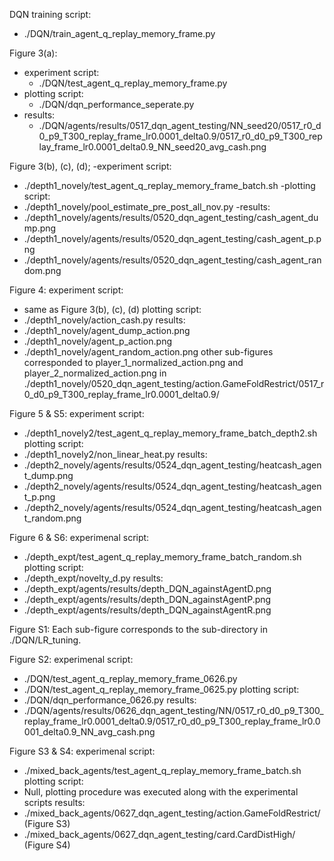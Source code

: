 DQN training script:
- ./DQN/train_agent_q_replay_memory_frame.py

Figure 3(a):
* experiment script:
  - ./DQN/test_agent_q_replay_memory_frame.py
* plotting script:
  - ./DQN/dqn_performance_seperate.py
* results:
  - ./DQN/agents/results/0517_dqn_agent_testing/NN_seed20/0517_r0_d0_p9_T300_replay_frame_lr0.0001_delta0.9/0517_r0_d0_p9_T300_replay_frame_lr0.0001_delta0.9_NN_seed20_avg_cash.png


Figure 3(b), (c), (d);
-experiment script:
  - ./depth1_novely/test_agent_q_replay_memory_frame_batch.sh
-plotting script:
  - ./depth1_novely/pool_estimate_pre_post_all_nov.py
-results:
  - ./depth1_novely/agents/results/0520_dqn_agent_testing/cash_agent_dump.png
  - ./depth1_novely/agents/results/0520_dqn_agent_testing/cash_agent_p.png
  - ./depth1_novely/agents/results/0520_dqn_agent_testing/cash_agent_random.png

Figure 4:
experiment script:
  - same as Figure 3(b), (c), (d)
plotting script:
  - ./depth1_novely/action_cash.py
results:
  - ./depth1_novely/agent_dump_action.png
  - ./depth1_novely/agent_p_action.png
  - ./depth1_novely/agent_random_action.png
other sub-figures corresponded to player_1_normalized_action.png and player_2_normalized_action.png in ./depth1_novely/0520_dqn_agent_testing/action.GameFoldRestrict/0517_r0_d0_p9_T300_replay_frame_lr0.0001_delta0.9/

Figure 5 & S5:
experiment script:
  - ./depth1_novely2/test_agent_q_replay_memory_frame_batch_depth2.sh
plotting script:
  - ./depth1_novely2/non_linear_heat.py
results:
  - ./depth2_novely/agents/results/0524_dqn_agent_testing/heatcash_agent_dump.png
  - ./depth2_novely/agents/results/0524_dqn_agent_testing/heatcash_agent_p.png
  - ./depth2_novely/agents/results/0524_dqn_agent_testing/heatcash_agent_random.png

Figure 6 & S6:
experimenal script:
  - ./depth_expt/test_agent_q_replay_memory_frame_batch_random.sh
plotting script:
  - ./depth_expt/novelty_d.py
results:
  - ./depth_expt/agents/results/depth_DQN_againstAgentD.png
  - ./depth_expt/agents/results/depth_DQN_againstAgentP.png
  - ./depth_expt/agents/results/depth_DQN_againstAgentR.png

Figure S1:
Each sub-figure corresponds to the sub-directory in ./DQN/LR_tuning.

Figure S2:
experimenal script:
  - ./DQN/test_agent_q_replay_memory_frame_0626.py
  - ./DQN/test_agent_q_replay_memory_frame_0625.py
plotting script:
  - ./DQN/dqn_performance_0626.py
results:
  - ./DQN/agents/results/0626_dqn_agent_testing/NN/0517_r0_d0_p9_T300_replay_frame_lr0.0001_delta0.9/0517_r0_d0_p9_T300_replay_frame_lr0.0001_delta0.9_NN_avg_cash.png

Figure S3 & S4:
experimenal script:
  - ./mixed_back_agents/test_agent_q_replay_memory_frame_batch.sh
plotting script:
  - Null, plotting procedure was executed along with the experimental scripts
results:
  - ./mixed_back_agents/0627_dqn_agent_testing/action.GameFoldRestrict/ (Figure S3)
  - ./mixed_back_agents/0627_dqn_agent_testing/card.CardDistHigh/ (Figure S4)
